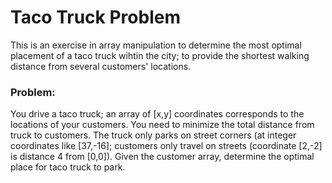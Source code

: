 # Taco Truck Problem #

This is an exercise in array manipulation to determine the most optimal placement of a taco truck wihtin the city; to provide the shortest walking distance from several customers' locations.

### Problem: ###
You drive a taco truck; an array of [x,y] coordinates corresponds to the locations of your customers.
You need to minimize the total distance from truck to customers. The truck only parks on street corners
(at integer coordinates like [37,-16]; customers only travel on streets (coordinate [2,-2] is distance 4
from [0,0]). Given the customer array, determine the optimal place for taco truck to park.
